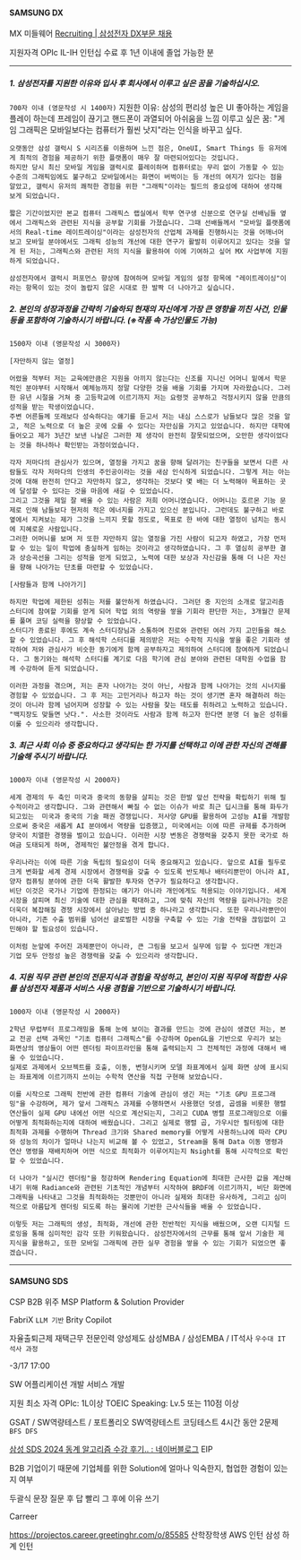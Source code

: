 #### SAMSUNG DX

MX 미들웨어
[Recruiting | 삼성전자 DX부문 채용](https://www.samsung-dxrecruit.com/careermap/detail/S0001_C0003)

지원자격
OPIc IL-IH
인턴십 수료 후 1년 이내에 졸업 가능한 분

------
##### 1. 삼성전자를 지원한 이유와 입사 후 회사에서 이루고 싶은 꿈을 기술하십시오. 
`700자 이내 (영문작성 시 1400자)`
지원한 이유: 
삼성의 편리성 높은 UI
좋아하는 게임을 플레이 하는데 프레임이 끊기고 핸드폰이 과열되어 아쉬움을 느낌
이루고 싶은 꿈: "게임 그래픽은 모바일보다는 컴퓨터가 훨씬 낫지"라는 인식을 바꾸고 싶다.
```
오랫동안 삼성 갤럭시 S 시리즈를 이용하며 느낀 점은, OneUI, Smart Things 등 유저에게 최적의 경험을 제공하기 위한 플랫폼이 매우 잘 마련되어있다는 것입니다.
하지만 당시 최신 모바일 게임을 갤럭시로 플레이하며 컴퓨터로는 무리 없이 가동할 수 있는 수준의 그래픽임에도 불구하고 모바일에서는 화면이 버벅이는 등 개선의 여지가 있다는 점을 알았고, 갤럭시 유저의 쾌적한 경험을 위한 "그래픽"이라는 필드의 중요성에 대하여 생각해 보게 되었습니다.

짧은 기간이었지만 본교 컴퓨터 그래픽스 랩실에서 학부 연구생 신분으로 연구실 선배님들 옆에서 그래픽스와 관련된 지식을 공부할 기회를 가졌습니다. 그때 선배들께서 "모바일 플랫폼에서의 Real-time 레이트레이싱"이라는 삼성전자의 산업체 과제를 진행하시는 것을 어깨너머 보고 모바일 분야에서도 그래픽 성능의 개선에 대한 연구가 활발히 이루어지고 있다는 것을 알게 된 저는, 그래픽스와 관련된 저의 지식을 활용하여 이에 기여하고 싶어 MX 사업부에 지원하게 되었습니다.

삼성전자에서 갤럭시 퍼포먼스 향상에 참여하며 모바일 게임의 설정 항목에 "레이트레이싱"이라는 항목이 있는 것이 놀랍지 않은 시대로 한 발짝 더 나아가고 싶습니다.
```


##### 2. 본인의 성장과정을 간략히 기술하되 현재의 자신에게 가장 큰 영향을 끼친 사건, 인물 등을 포함하여 기술하시기 바랍니다. (※작품 속 가상인물도 가능)
`1500자 이내 (영문작성 시 3000자)`
```
[자만하지 않는 열정]

어렸을 적부터 저는 교육에만큼은 지원을 아끼지 않는다는 신조를 지니신 어머니 밑에서 학문적인 분야부터 시작해서 예체능까지 정말 다양한 것을 배울 기회를 가지며 자라왔습니다. 그러한 유년 시절을 거쳐 중 고등학교에 이르기까지 저는 요령껏 공부하고 걱정시키지 않을 만큼의 성적을 받는 학생이었습니다. 
주변 어른들께 또래보다 성숙하다는 얘기를 듣고서 저는 내심 스스로가 남들보다 많은 것을 알고, 적은 노력으로 더 높은 곳에 오를 수 있다는 자만심을 가지고 있었습니다. 하지만 대학에 들어오고 제가 3년간 보낸 나날은 그러한 제 생각이 완전히 잘못되었으며, 오만한 생각이었다는 것을 하나하나 확인받는 과정이었습니다.

각자 저마다의 관심사가 있으며, 열정을 가지고 꿈을 향해 달려가는 친구들을 보면서 다른 사람들도 각자 저마다의 인생의 주인공이라는 것을 새삼 인식하게 되었습니다. 그렇게 저는 아는 것에 대해 완전히 안다고 자만하지 않고, 생각하는 것보다 몇 배는 더 노력해야 목표하는 곳에 달성할 수 있다는 것을 마음에 새길 수 있었습니다.
그리고 그것을 제일 잘 배울 수 있는 사람은 저희 어머니였습니다. 어머니는 호르몬 기능 문제로 인해 남들보다 현저히 적은 에너지를 가지고 있으신 분입니다. 그런데도 불구하고 바로 옆에서 지켜보는 제가 그것을 느끼지 못할 정도로, 목표로 한 바에 대한 열정이 넘치는 동시에 지혜로운 사람입니다.
그러한 어머니를 보며 저 또한 자만하지 않는 열정을 가진 사람이 되고자 하였고, 가장 먼저 할 수 있는 일이 학업에 충실하게 임하는 것이라고 생각하였습니다. 그 후 열심히 공부한 결과 상승곡선을 그리는 성적을 얻게 되었고, 노력에 대한 보상과 자신감을 통해 더 나은 자신을 향해 나아가는 단초를 마련할 수 있었습니다.

[사람들과 함께 나아가기]

하지만 학업에 제한된 성취는 저를 불안하게 하였습니다. 그러던 중 지인의 소개로 알고리즘 스터디에 참여할 기회를 얻게 되어 학업 외의 역량을 쌓을 기회라 판단한 저는, 3개월간 문제를 풀며 코딩 실력을 향상할 수 있었습니다. 
스터디가 종료된 후에도 계속 스터디장님과 소통하며 진로와 관련된 여러 가지 고민들을 해소할 수 있었습니다. 그 후 해석학 스터디를 제의받은 저는 수학적 지식을 쌓을 좋은 기회라 생각하여 저와 관심사가 비슷한 동기에게 함께 공부하자고 제의하여 스터디에 참여하게 되었습니다. 그 동기와는 해석학 스터디를 계기로 다음 학기에 관심 분야와 관련된 대학원 수업을 함께 수강하여 듣게 되었습니다.

이러한 과정을 겪으며, 저는 혼자 나아가는 것이 아닌, 사람과 함께 나아가는 것의 시너지를 경험할 수 있었습니다. 그 후 저는 고민거리나 하고자 하는 것이 생기면 혼자 해결하려 하는 것이 아니라 함께 넘어지며 성장할 수 있는 사람을 찾는 태도를 취하려고 노력하고 있습니다. "백지장도 맞들면 낫다.". 사소한 것이라도 사람과 함께 하고자 한다면 분명 더 높은 성취를 이룰 수 있으리라 생각합니다.
```


##### 3. 최근 사회 이슈 중 중요하다고 생각되는 한 가지를 선택하고 이에 관한 자신의 견해를 기술해 주시기 바랍니다.
`1000자 이내 (영문작성 시 2000자)`
```
세계 경제의 두 축인 미국과 중국의 동향을 살피는 것은 한발 앞선 전략을 확립하기 위해 필수적이라고 생각합니다. 그와 관련해서 빠질 수 없는 이슈가 바로 최근 딥시크를 통해 화두가 되고있는  미국과 중국의 기술 패권 경쟁입니다. 저사양 GPU를 활용하여 고성능 AI를 개발함으로써 중국은 새롭게 AI 분야에서 역량을 입증했고, 미국에서는 이에 따른 규제를 추가하며 양국이 치열한 경쟁을 벌이고 있습니다. 이러한 시장 변동은 경쟁력을 갖추지 못한 국가로 하여금 도태되게 하며, 경제적인 불안정을 겪게 합니다.

우리나라는 이에 따른 기술 독립의 필요성이 더욱 중요해지고 있습니다. 앞으로 AI를 필두로 크게 변화할 세계 경제 시장에서 경쟁력을 갖출 수 있도록 반도체나 배터리뿐만이 아니라 AI, 양자 컴퓨팅 분야에 관한 더욱 활발한 투자와 연구가 필요하다고 생각합니다.
비단 이것은 국가나 기업에 한정되는 얘기가 아니라 개인에게도 적용되는 이야기입니다. 세계 시장을 살피며 최신 기술에 대한 관심을 확대하고, 그에 맞춰 자신의 역량을 길러나가는 것은 더욱더 복잡해질 경쟁 시장에서 살아남는 방법 중 하나라고 생각합니다. 또한 우리나라뿐만이 아니라, 기존 수출 범위를 넘어선 글로벌한 시장을 구축할 수 있는 기술 전략을 끊임없이 고민해야 할 필요성이 있습니다.

이처럼 눈앞에 주어진 과제뿐만이 아니라, 큰 그림을 보고서 실무에 임할 수 있다면 개인과 기업 모두 안정성 높은 경쟁력을 갖출 수 있으리라 생각합니다.
```

##### 4. 지원 직무 관련 본인의 전문지식과 경험을 작성하고, 본인이 지원 직무에 적합한 사유를 삼성전자 제품과 서비스 사용 경험을 기반으로 기술하시기 바랍니다.
`1000자 이내 (영문작성 시 2000자)`
```
2학년 무렵부터 프로그래밍을 통해 눈에 보이는 결과를 만드는 것에 관심이 생겼던 저는, 본교 전공 선택 과목인 "기초 컴퓨터 그래픽스"를 수강하며 OpenGL을 기반으로 우리가 보는 화면상의 영상들이 어떤 렌더링 파이프라인을 통해 출력되는지 그 전체적인 과정에 대해서 배울 수 있었습니다.
실제로 과제에서 오브젝트를 호출, 이동, 변형시키며 모델 좌표계에서 실제 화면 상에 표시되는 좌표계에 이르기까지 쓰이는 수학적 연산을 직접 구현해 보았습니다.

이를 시작으로 그래픽 전반에 관한 컴퓨터 기술에 관심이 생긴 저는 "기초 GPU 프로그래밍"을 수강하며, 제가 앞서 그래픽스 과제를 수행하면서 사용했던 덧셈, 곱셈을 비롯한 행렬 연산들이 실제 GPU 내에선 어떤 식으로 계산되는지, 그리고 CUDA 병렬 프로그래밍으로 이를 어떻게 최적화하는지에 대하여 배웠습니다. 그리고 실제로 행렬 곱, 가우시안 필터링에 대한 최적화 과제를 수행하며 Thread 크기와 Shared memory를 어떻게 사용하느냐에 따라 CPU와 성능의 차이가 얼마나 나는지 비교해 볼 수 있었고, Stream을 통해 Data 이동 명령과 연산 명령을 재배치하며 어떤 식으로 최적화가 이루어지는지 Nsight를 통해 시각적으로 확인할 수 있었습니다.

더 나아가 "실시간 렌더링"을 청강하며 Rendering Equation에 최대한 근사한 값을 계산해 내기 위해 Radiance와 관련된 기초적인 개념부터 시작하여 BRDF에 이르기까지, 비단 화면에 그래픽을 나타내고 그것을 최적화하는 것뿐만이 아니라 실제와 최대한 유사하게, 그리고 심미적으로 아름답게 렌더링 되도록 하는 물리에 기반한 근사식들을 배울 수 있었습니다.

이렇듯 저는 그래픽의 생성, 최적화, 개선에 관한 전반적인 지식을 배웠으며, 오랜 디지털 드로잉을 통해 심미적인 감각 또한 키워왔습니다. 삼성전자에서의 근무를 통해 앞서 기술한 제 지식을 활용하고, 또한 모바일 그래픽에 관한 실무 경험을 쌓을 수 있는 기회가 되었으면 좋겠습니다.
```


---

#### SAMSUNG SDS

CSP B2B 위주
MSP
Platform & Solution Provider

FabriX `LLM 기반`
Brity Copilot

자율출퇴근제
재택근무
전문인력 양성제도 삼성MBA / 삼성EMBA / IT석사 `우수대 IT석사 과정`

-3/17 17:00

SW
어플리케이션 개발
서비스 개발

지원 최소 자격
OPIc: 1L이상
TOEIC Speaking: Lv.5 또는 110점 이상


GSAT / SW역량테스트 / 포트폴리오
SW역량테스트 코딩테스트
4시간 동안 2문제 `BFS DFS`

[삼성 SDS 2024 동계 알고리즘 수강 후기.. : 네이버블로그](https://blog.naver.com/eyes_from_es/223376220110)
EIP

B2B 기업이기 때문에 기업체를 위한 Solution에 얼마나 익숙한지, 협업한 경험이 있는지 여부

두괄식 문장
질문 후 답 빨리 그 후에 이유 쓰기

Carreer

https://projectos.career.greetinghr.com/o/85585
산학장학생
AWS 인턴
삼성 하계 인턴
